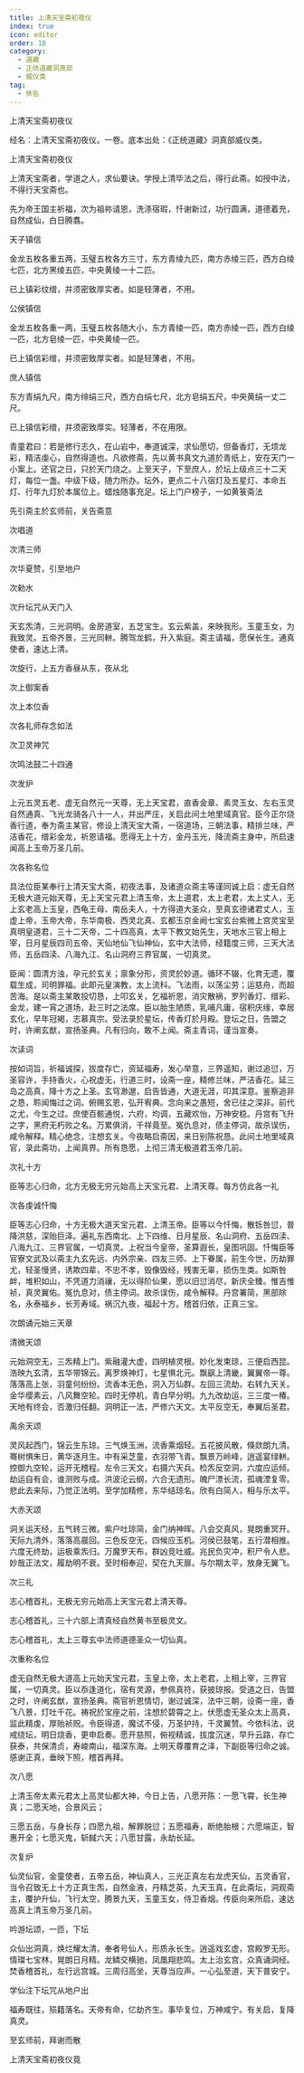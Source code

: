 ```yaml
---
title: 上清天宝斋初夜仪
index: true
icon: editor
order: 18
category:
  - 道藏
  - 正统道藏洞真部
  - 威仪类
tag:
  - 佚名
---
```


上清天宝斋初夜仪  

经名：上清天宝斋初夜仪。一卷。底本出处：《正统道藏》洞真部威仪类。  

上清天宝斋初夜仪  

上清天宝斋者，学道之人，求仙要诀。学授上清毕法之后，得行此斋。如授中法，不得行天宝斋也。  

先为帝王国主祈福，次为祖祢请恩，洗涤宿瑕，忏谢新过，功行圆满，道德着充，自然成仙，白日腾翥。  

天子镇信  

金龙五枚各重五两，玉璧五枚各方三寸，东方青绫九匹，南方赤绫三匹，西方白绫七匹，北方黑绫五匹，中央黄绫一十二匹。  

已上镇彩纹缯，并须密致厚实者。如是轻薄者，不用。  

公侯镇信  

金龙五枚各重一两，玉璧五枚各随大小，东方青绫一匹，南方赤绫一匹，西方白绫一匹，北方皂绫一匹，中央黄绫一匹。  

已上镇信彩缯，并须密致厚实者。如是轻薄者，不用。  

庶人镇信  

东方青绢九尺，南方绯绢三尺，西方白绢七尺，北方皂绢五尺，中央黄绢一丈二尺。  

已上镇信彩缯，并须密致厚实。轻薄者，不在用限。  

青童君曰：若是修行志久，在山岩中，奉道诚深，求仙愿切，但备香灯，无烦龙彩，精洁虔心，自然得道也。凡欲修斋，先以黄书真文九道於青纸上，安在天门一小案上。还官之日，只於天门烧之。上至天子，下至庶人，於坛上级点三十二天灯，每位一盏。中级下级，随力所办。坛外，更点二十八宿灯及五星灯、本命五灯、行年九灯於本属位上。蜡烛随事充足。坛上门户榜子，一如黄箓斋法  

先引斋主於玄师前，关告斋意  

次唱道  

次清三师  

次华夏赞，引至地户  

次勑水  

次升坛咒从天门入  

天玄炁清，三光洞明。金房道室，五芝宝生。玄云紫盖，来映我形。玉童玉女，为我致灵。五帝齐景，三光同軿。腾驾龙鹤，升入紫庭。斋主请福，愿保长生。通真使者，速达上清。  

次旋行，上五方香昼从东，夜从北  

次上御案香  

次上本位香  

次各礼师存念如法  

次卫灵神咒  

次鸣法鼓二十四通  

次发炉  

上元五灵五老、虚无自然元一天尊，无上天宝君，直香金章、素灵玉女、左右玉灵自然通真、飞光龙骑各八十一人，并出严庄，关启此间土地里域真官。臣今正尔烧香行道，奉为斋主某官，修设上清天宝大斋，一宿道场，三朝法事，精排兰味，严洁香花，缯彩金龙，祈恩请福。愿得无上十方，金丹玉光，降流斋主身中，所启速闻高上玉帝万圣几前。  

次各称名位  

具法位臣某奉行上清天宝大斋，初夜法事，及诸道众斋主等谨同诚上启：虚无自然无极大道元始天尊，无上天宝元君上清玉帝，太上道君，太上老君，太上丈人，无上玄老高上玉皇，西龟王母、南岳夫人，十方得道大圣众，至真玄德诸君丈人，玉虚上帝，玉帝大帝，东华南极、西灵北真、玄都玉京金阙七宝玄台紫微上宫灵宝至真明皇道君，三十二天帝，二十四高真，太平下教文始先生，天地水三官上相上宰，日月星辰四司五帝，天仙地仙飞仙神仙，玄中大法师，经籍度三师，三天大法师，五岳四渎、八海九江、名山洞府三界官属，一切真灵。  

臣闻：圆清方浊，孕元於玄关；禀象分形，资灵於妙道。循环不辍，化育无遗，覆载生成，司明罪福。此即元皇演教，太上流科。飞法雨，以荡尘劳；运慈舟，而超苦海。是以斋主某敢投切恳，上叩玄关，乞福祈恩，消灾散祸，罗列香灯、缯彩、金龙，建一宵之道场，赴三时之法席。臣以胎生陋质，乳哺凡庸，宿积庆缘，幸居玄化，早年冠褐，志慕真宗。受法录於星坛，传香灯於月殿。登坛之日，告盟之时，许阐玄猷，宣扬圣典。凡有归向，敢不上闻。斋主青词，谨当宣奏。  

次读词  

按如词旨，祈福诚探，拔度存亡，资延福寿，发心举意，三界遥知，谢过追愆，万圣容许，手持香火，心祝虚无，行道三时，设斋一座，精修兰味，严洁香花。延三岛之高真，降十方之上圣。玄穹渺邈，启告皆通，大道无涯，叩其深意。鉴察追非之恳，聆闻悔过之词。俯赐玄恩，弘开宥典。念向来之愚短，舍已往之深非。前代之尤，今生之过。庶使百骸通悦，六府，均调，五藏欢怡，万神安稳。丹宫有飞升之字，黑府无朽败之名。万累俱消，千祥竟至。冤仇息对，债主停词，故杀误伤，咸令解释。精心绝念，注想玄关。今夜略启斋因，来日别陈祝恳。此间土地里域真官，录此斋功，上闻真界。所有恳愿，上彻三清无极道君玉帝几前。  

次礼十方  

臣等志心归命，北方无极无穷元始高上天宝元君、上清天尊。每方仿此各一礼  

次各虔诚忏悔  

臣等志心归命，十方无极大道天宝元君、上清玉帝。臣等以今忏悔，散铄咎愆，普降洪慈，深贻巨泽。遍礼东西南北、上下四维、日月星辰、名山洞府、五岳四渎、八海九江、三界官属，一切真灵。上祝当今皇帝，圣算遐长，皇图巩固。忏悔臣等官寮文武及以斋主九玄先远、内外宗亲、四友三师、上下眷属，前生今世，历劫罪尤，轻圣慢贤，诱欺四辈，不忠不孝，毁像毁经，残害无辜，损伤生类。如斯咎衅，堆积如山，不凭道力消禳，无以得阶仙果，愿以旧愆消尽，新庆全臻。惟吉惟祯，真灵翼佑。冤仇息对，债主停词。故杀误伤，咸令解释。丹宫署简，黑部除名，永泰福乡，长芳寿域。祸沉九夜，福起十方。稽首归依，正真三宝。  

次朗诵元始三天章  

清微天颂  

元始洞空无，三炁精上门。紫融灌大虚，四明植灵根。妙化发束琼，三便启西昆。浩映九玄清，五华带锦云。离罗焕神灯，七星惧北元。飘飖上清畿，翼翼帝一尊。落落高上张，羽童何纷纷。流香本无色，洞入万仙群。左回三流劫，右转九天关。金华缨素云，八风舞空轮。四时无停机，青白早分明。九九改劫运，三三度一椿。天地有终会，否激归任翻。洞明正一法，严修六天文。太平反空无，奉翼后圣君。  

禹余天颂  

灵风起西门，锦云生东琼。三气焕玉洲，流香乘烟轻。五花披风散，倏欻朗九清。骞树惧朱日，黄华逐月生。中有采芝童，衣羽带飞青。飘景万岭峰，逍遥宴绿軿。控御九空轮，运开无稽程。左令三天文，右摄六天兵。检炁反空洞，六度应运倾。劫运自有会，谁测败与成。洪波沦云纲，六合无遗形。魄尸漂长流，孤魂湮复零。悲此去来际，乃觉正法明。至学加精修，东华结琼名。欣有白简人，相与乐太平。  

大赤天颂  

洞关运天经，五气转三微。紫户吐琼简，金门纳神晖。八会交真风，晃朗重冥开。天际九清外，落落高晨回。三色反空无，四候应玉机。河侯已鼓笔，五行潜相推。六度无终劫，运极乘炁归。万魔罗天布，群凶竞吐威。兆民负灾冲，积尸令人悲。妙哉正法文，履劫明不衰。至时相奉迎，契在九天扉。与尔期太平，放身无翼飞。  

次三礼  

志心稽首礼，无极无穷元始高上天宝元君上清天尊。  

志心稽首礼，三十六部上清真经自然黄书至极灵文。  

志心稽首礼，太上三尊玄中法师道德圣众一切仙真。  

次重称名位  

虚无自然无极大道高上元始天宝元君，玉皇上帝，太上老君，上相上宰，三界官属，一切真灵。臣以忝逢道化，宿有灵源，参佩真符，获披琼报。受道之日，告盟之时，许阐玄猷，宣扬圣典。斋官祈恩情切，谢过诚深，法中三朝，设斋一座，香飞八景，灯吐千花。祷祝於宝座之前，注想於碧霄之上。伏愿虚无圣众太上高真，监此精虔，厚贻祯贶。令臣得道，魔试不侵，万圣护持，千灵翼赞。今依科法，说戒绕坛，明日烧香，更申启奏。愿开慈照，俯视精诚，拔度沉迷，早升云路，存亡获泰，共保清贞，寿峻南山，福深东海。上明天尊覆育之泽，下副臣等归命之诚。感谢正真，垂映下照，稽首再拜。  

次八愿  

上清玉帝太素元君太上高灵仙都大神，今日上告，八愿开陈：一愿飞霄，长生神真；二愿天地，合景风云；  

三愿五岳，与身长存；四愿九祖，解罪脱愆；五愿福寿，断绝胎根；六愿端正，智惠开全；七愿灭鬼，斩馘六天；八愿甘露，永劫长延。  

次复炉  

仙灵仙官，金童使者，五帝五岳，神仙真人，三光正真左右龙虎天仙，五灵香官，当令召致无上十方正真生炁，自然金液，丹精芝英，九天玉真，在此斋坛，洞观斋主，覆护升仙，飞行太空，腾景九天，玉童玉女，侍卫香烟。传臣向来所启，速达高真上清玉帝万圣几前。  

吟游坛颂，一匝，下坛  

众仙出洞真，焕烂耀太清，奉者号仙人，形质永长生。逍遥戏玄虚，宫殿罗无形。情璨七宝林，晃朗日月精。龙鳞交横驰，凤凰翔悲鸣。太上治玄宫，众真诵洞经。焚香稽首礼，左行远宫城。三周归高坐，天尊当应声。一心弘至道，天下普安宁。  

学仙注下坛咒从地户出  

福寿既往，殒籍落名。天帝有命，亿劫齐生。事毕复位，万神咸宁。有关启，复降真灵。  

至玄师前，拜谢而散  

上清天宝斋初夜仪竟  
